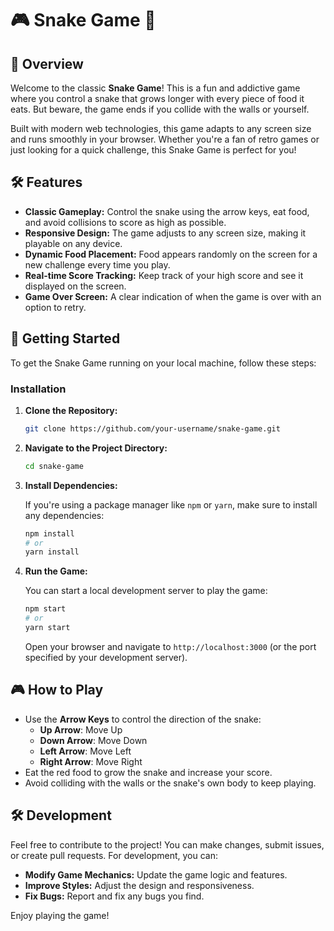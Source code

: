 # 🎮 **Snake Game** 🐍

## 📖 Overview

Welcome to the classic **Snake Game**! This is a fun and addictive game where you control a snake that grows longer with every piece of food it eats. But beware, the game ends if you collide with the walls or yourself.

Built with modern web technologies, this game adapts to any screen size and runs smoothly in your browser. Whether you're a fan of retro games or just looking for a quick challenge, this Snake Game is perfect for you!

## 🛠 Features

- **Classic Gameplay:** Control the snake using the arrow keys, eat food, and avoid collisions to score as high as possible.
- **Responsive Design:** The game adjusts to any screen size, making it playable on any device.
- **Dynamic Food Placement:** Food appears randomly on the screen for a new challenge every time you play.
- **Real-time Score Tracking:** Keep track of your high score and see it displayed on the screen.
- **Game Over Screen:** A clear indication of when the game is over with an option to retry.

## 🚀 Getting Started

To get the Snake Game running on your local machine, follow these steps:


### Installation

1. **Clone the Repository:**

    ```bash
    git clone https://github.com/your-username/snake-game.git
    ```

2. **Navigate to the Project Directory:**

    ```bash
    cd snake-game
    ```

3. **Install Dependencies:**

    If you're using a package manager like `npm` or `yarn`, make sure to install any dependencies:

    ```bash
    npm install
    # or
    yarn install
    ```

4. **Run the Game:**

    You can start a local development server to play the game:

    ```bash
    npm start
    # or
    yarn start
    ```

    Open your browser and navigate to `http://localhost:3000` (or the port specified by your development server).

## 🎮 How to Play

- Use the **Arrow Keys** to control the direction of the snake:
  - **Up Arrow**: Move Up
  - **Down Arrow**: Move Down
  - **Left Arrow**: Move Left
  - **Right Arrow**: Move Right
- Eat the red food to grow the snake and increase your score.
- Avoid colliding with the walls or the snake's own body to keep playing.

## 🛠 Development

Feel free to contribute to the project! You can make changes, submit issues, or create pull requests. For development, you can:

- **Modify Game Mechanics:** Update the game logic and features.
- **Improve Styles:** Adjust the design and responsiveness.
- **Fix Bugs:** Report and fix any bugs you find.


Enjoy playing the game!
